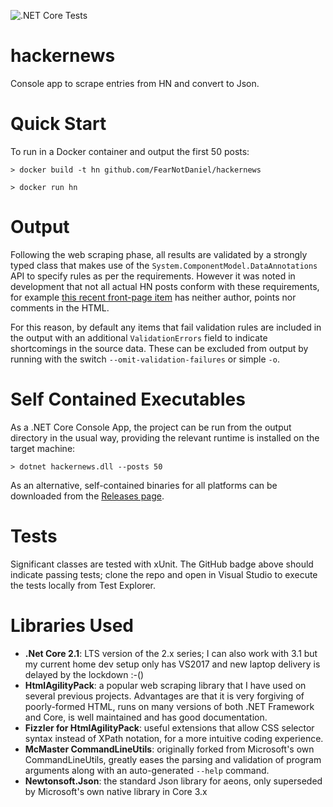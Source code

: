 ![.NET Core Tests](https://github.com/FearNotDaniel/hackernews/workflows/.NET%20Core%20Tests/badge.svg?event=push)

# hackernews
Console app to scrape entries from HN and convert to Json.

# Quick Start

To run in a Docker container and output the first 50 posts:

`> docker build -t hn github.com/FearNotDaniel/hackernews`

`> docker run hn`

# Output

Following the web scraping phase, all results are validated by a strongly typed class that makes use of the `System.ComponentModel.DataAnnotations` API to specify rules as per the requirements. However it was noted in development that not all actual HN posts conform with these requirements, for example [this recent front-page item](https://news.ycombinator.com/item?id=22756364) has neither author, points nor comments in the HTML.

For this reason, by default any items that fail validation rules are included in the output with an additional `ValidationErrors` field to indicate shortcomings in the source data. These can be excluded from output by running with the switch `--omit-validation-failures` or simple `-o`.

# Self Contained Executables

As a .NET Core Console App, the project can be run from the output directory in the usual way, providing the relevant runtime is installed on the target machine:

`> dotnet hackernews.dll --posts 50`

As an alternative, self-contained binaries for all platforms can be downloaded from the [Releases page](https://github.com/FearNotDaniel/hackernews/releases).

# Tests

Significant classes are tested with xUnit. The GitHub badge above should indicate passing tests; clone the repo and open in Visual Studio to execute the tests locally from Test Explorer.

# Libraries Used

* **.Net Core 2.1**: LTS version of the 2.x series; I can also work with 3.1 but my current home dev setup only has VS2017 and new laptop delivery is delayed by the lockdown :-()
* **HtmlAgilityPack**: a popular web scraping library that I have used on several previous projects. Advantages are that it is very forgiving of poorly-formed HTML, runs on many versions of both .NET Framework and Core, is well maintained and has good documentation.
* **Fizzler for HtmlAgilityPack**: useful extensions that allow CSS selector syntax instead of XPath notation, for a more intuitive coding experience.
* **McMaster CommandLineUtils**: originally forked from Microsoft's own CommandLineUtils, greatly eases the parsing and validation of program arguments along with an auto-generated `--help` command.
* **Newtonsoft.Json**: the standard Json library for aeons, only superseded by Microsoft's own native library in Core 3.x

